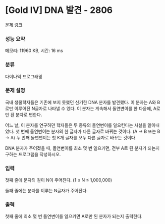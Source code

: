 # [Gold IV] DNA 발견 - 2806 

[문제 링크](https://www.acmicpc.net/problem/2806) 

### 성능 요약

메모리: 11960 KB, 시간: 16 ms

### 분류

다이나믹 프로그래밍

### 문제 설명

<p>국내 생물학자들은 기존에 보지 못했던 신기한 DNA 분자를 발견했다. 이 분자는 A와 B로만 이루어진 N글자로 나타낼 수 있다. 이 분자는 계속해서 돌연변이를 한 다음에, A로만 된 분자로 변한다.</p>

<p>어느 날, 이 분자를 연구하던 학자들은 두 종류의 돌연변이를 일으킨다는 사실을 알아내었다. 첫 번째 돌연변이는 분자의 한 글자가 다른 글자로 바뀌는 것이다. (A -> B 또는 B -> A) 두 번째 돌연변이는 첫 K개 글자를 모두 다른 글자로 바꾸는 것이다</p>

<p>DNA 분자가 주어졌을 때, 돌연변이를 최소 몇 번 일으키면, 전부 A로 된 분자가 되는지 구하는 프로그램을 작성하시오.</p>

### 입력 

 <p>첫째 줄에 분자의 길이 N이 주어진다. (1 ≤ N ≤ 1,000,000)</p>

<p>둘째 줄에는 분자를 이루는 N글자가 주어진다.</p>

### 출력 

 <p>첫째 줄에 최소 몇 번 돌연변이를 일으키면 A로만 된 분자가 되는지 출력한다.</p>

